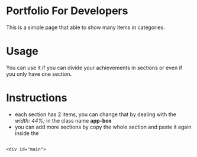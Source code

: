 # Portfolio For Developers
This is a simple page that able to show many items in categories.
# Usage
You can use it if you can divide your achievements in sections or even if you only have one section.
# Instructions
* each section has 2 items, you can change that by dealing with the
_width: 44%;_ in the class name **app-box**
* you can add more sections by copy the whole section and paste it again inside the
```

<div id="main">
  ```
